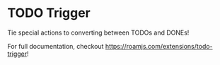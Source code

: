 # TODO Trigger
      
Tie special actions to converting between TODOs and DONEs!

For full documentation, checkout https://roamjs.com/extensions/todo-trigger!

